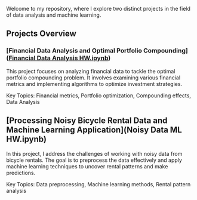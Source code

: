 Welcome to my repository, where I explore two distinct projects in the field of data analysis and machine learning.

## Projects Overview
### [Financial Data Analysis and Optimal Portfolio Compounding]([Financial Data Analysis HW.ipynb](https://github.com/vittoriashch/HSE-projects/blob/main/Noisy%20Data%20ML%20HW.ipynb))

This project focuses on analyzing financial data to tackle the optimal portfolio compounding problem. It involves examining various financial metrics and implementing algorithms to optimize investment strategies.

Key Topics: Financial metrics, Portfolio optimization, Compounding effects, Data Analysis

## **[Processing Noisy Bicycle Rental Data and Machine Learning Application](Noisy Data ML HW.ipynb)**
In this project, I address the challenges of working with noisy data from bicycle rentals. The goal is to preprocess the data effectively and apply machine learning techniques to uncover rental patterns and make predictions.

Key Topics: Data preprocessing, Machine learning methods, Rental pattern analysis
